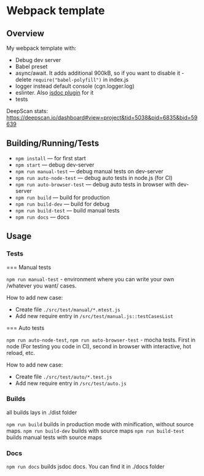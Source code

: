 # Webpack template

## Overview

My webpack template with:
- Debug dev server
- Babel preset
- async/await. It adds additional 900kB, so if you want to disable it - delete `require("babel-polyfill")` in index.js
- logger instead default console (cgn.logger.log)
- eslinter. Also [jsdoc plugin](https://github.com/gajus/eslint-plugin-jsdoc) for it
- tests

DeepScan stats: https://deepscan.io/dashboard#view=project&tid=5038&pid=6835&bid=59639


## Building/Running/Tests

- `npm install` — for first start
- `npm start` — debug dev-server
- `npm run manual-test` — debug manual tests on dev-server
- `npm run auto-node-test` — debug auto tests in node.js (for CI)
- `npm run auto-browser-test` — debug auto tests in browser with dev-server
- `npm run build` — build for production
- `npm run build-dev` — build for debug
- `npm run build-test` — build manual tests
- `npm run docs` — docs

## Usage

### Tests

=== Manual tests

`npm run manual-test` - environment where you can write your own /whatever you want/ cases.

How to add new case:
 - Create file `./src/test/manual/*.mtest.js`
 - Add new require entry in `/src/test/manual.js::testCasesList`

=== Auto tests

`npm run auto-node-test`, `npm run auto-browser-test` - mocha tests. First in node (For testing you code in CI), second in browser with interactive, hot reload, etc.

How to add new case:
 - Create file `./src/test/auto/*.test.js`
 - Add new require entry in `/src/test/auto.js`

### Builds

 all builds lays in ./dist folder

`npm run build` builds in production mode with minification, without source maps.
`npm run build-dev` builds with source maps
`npm run build-test` builds manual tests with source maps

### Docs

`npm run docs` builds jsdoc docs. You can find it in ./docs folder
